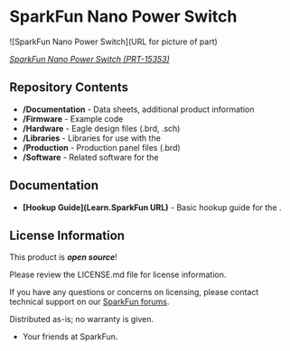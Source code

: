 SparkFun Nano Power Switch
========================================

![SparkFun Nano Power Switch](URL for picture of part)

[*SparkFun Nano Power Switch (PRT-15353)*](www.sparkfun.com/15353)

<Basic description of the part.>

Repository Contents
-------------------

* **/Documentation** - Data sheets, additional product information
* **/Firmware** - Example code 
* **/Hardware** - Eagle design files (.brd, .sch)
* **/Libraries** - Libraries for use with the <PRODUCT NAME>
* **/Production** - Production panel files (.brd)
* **/Software** - Related software for the <PRODUCT NAME>

Documentation
--------------
* **[Hookup Guide](Learn.SparkFun URL)** - Basic hookup guide for the <PRODUCT NAME>.

License Information
-------------------
This product is _**open source**_! 

Please review the LICENSE.md file for license information. 

If you have any questions or concerns on licensing, please contact technical support on our [SparkFun forums](https://forum.sparkfun.com/viewforum.php?f=152).

Distributed as-is; no warranty is given.

- Your friends at SparkFun.
